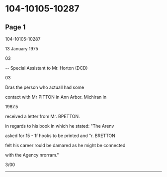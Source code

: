 # 104-10105-10287

## Page 1

104-10105-10287

13 January 1975

03

-- Special Assistant to Mr. Horton (DCD)

03

Dras the person who actuall had some

contact with Mr PITTON in Ann Arbor. Michiran in

1967.5

received a letter from Mr. BPETTON.

in regards to his book in which he stated: "The Arenv

asked for 15 - 1f hooks to be printed and "r. BRETTON

felt his career rould be damared as he might be connected

with the Agency nrorram."

3/00

---


